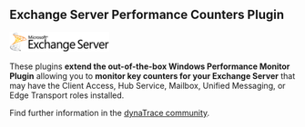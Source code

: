 ## Exchange Server Performance Counters Plugin


![images_community/download/attachments/73400866/icon.png](images_community/download/attachments/73400866/icon.png)

These plugins **extend the out-of-the-box Windows Performance Monitor Plugin** allowing you to **monitor key counters for your Exchange Server** that may have the Client Access, Hub Service, Mailbox,
Unified Messaging, or Edge Transport roles installed.

Find further information in the [dynaTrace community](https://community.compuwareapm.com/community/display/DL/Exchange+Server+Performance+Counters+Plugin).